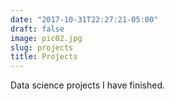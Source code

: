 ```yaml
---
date: "2017-10-31T22:27:21-05:00"
draft: false
image: pic02.jpg
slug: projects
title: Projects
---
```


Data science projects I have finished.